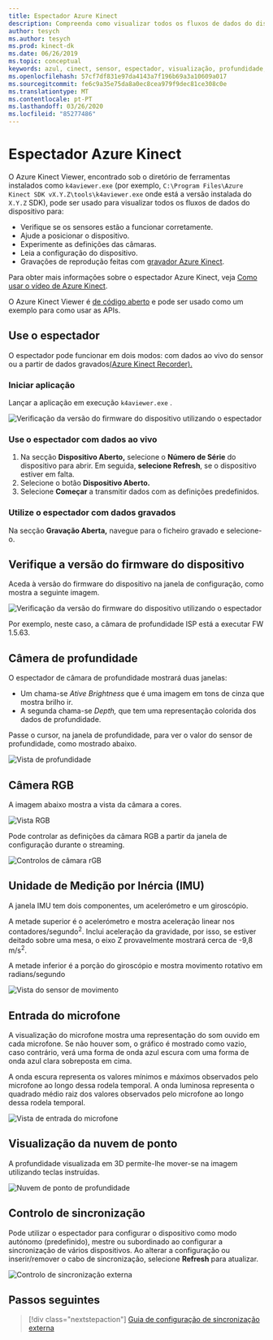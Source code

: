 ```yaml
---
title: Espectador Azure Kinect
description: Compreenda como visualizar todos os fluxos de dados do dispositivo utilizando o visualizador Azure Kinect.
author: tesych
ms.author: tesych
ms.prod: kinect-dk
ms.date: 06/26/2019
ms.topic: conceptual
keywords: azul, cinect, sensor, espectador, visualização, profundidade, rgb, cor, imu, áudio, microfone, nuvem de ponto
ms.openlocfilehash: 57cf7df831e97da4143a7f196b69a3a10609a017
ms.sourcegitcommit: fe6c9a35e75da8a0ec8cea979f9dec81ce308c0e
ms.translationtype: MT
ms.contentlocale: pt-PT
ms.lasthandoff: 03/26/2020
ms.locfileid: "85277486"
---
```

# <a name="azure-kinect-viewer"></a>Espectador Azure Kinect

O Azure Kinect Viewer, encontrado sob o diretório de ferramentas instalados como `k4aviewer.exe` (por exemplo, `C:\Program Files\Azure Kinect SDK vX.Y.Z\tools\k4aviewer.exe` onde está a versão instalada do `X.Y.Z` SDK), pode ser usado para visualizar todos os fluxos de dados do dispositivo para:

* Verifique se os sensores estão a funcionar corretamente.
* Ajude a posicionar o dispositivo.
* Experimente as definições das câmaras.
* Leia a configuração do dispositivo.
* Gravações de reprodução feitas com [gravador Azure Kinect](azure-kinect-recorder.md).

Para obter mais informações sobre o espectador Azure Kinect, veja [Como usar o vídeo de Azure Kinect](https://www.microsoft.com/videoplayer/embed/RE3hNwG).

O Azure Kinect Viewer é [de código aberto](https://github.com/microsoft/Azure-Kinect-Sensor-SDK/tree/develop/tools/k4aviewer) e pode ser usado como um exemplo para como usar as APIs.

## <a name="use-viewer"></a>Use o espectador

O espectador pode funcionar em dois modos: com dados ao vivo do sensor ou a partir de dados gravados[(Azure Kinect Recorder).](azure-kinect-recorder.md)

### <a name="start-application"></a>Iniciar aplicação

Lançar a aplicação em execução `k4aviewer.exe` .

![Verificação da versão do firmware do dispositivo utilizando o espectador](./media/how-to-guides/open-viewer.png)

### <a name="use-the-viewer-with-live-data"></a>Use o espectador com dados ao vivo

1. Na secção **Dispositivo Aberto,** selecione o **Número de Série** do dispositivo para abrir. Em seguida, **selecione Refresh**, se o dispositivo estiver em falta.
2. Selecione o botão **Dispositivo Aberto.**
3. Selecione **Começar** a transmitir dados com as definições predefinidos.

### <a name="use-the-viewer-with-recorded-data"></a>Utilize o espectador com dados gravados

Na secção **Gravação Aberta,** navegue para o ficheiro gravado e selecione-o.

## <a name="check-device-firmware-version"></a>Verifique a versão do firmware do dispositivo

Aceda à versão do firmware do dispositivo na janela de configuração, como mostra a seguinte imagem.

![Verificação da versão do firmware do dispositivo utilizando o espectador](./media/how-to-guides/check-firmware-update.png)

Por exemplo, neste caso, a câmara de profundidade ISP está a executar FW 1.5.63.

## <a name="depth-camera"></a>Câmera de profundidade

O espectador de câmara de profundidade mostrará duas janelas:

* Um chama-se *Ative Brightness* que é uma imagem em tons de cinza que mostra brilho ir.
* A segunda chama-se *Depth,* que tem uma representação colorida dos dados de profundidade.

Passe o cursor, na janela de profundidade, para ver o valor do sensor de profundidade, como mostrado abaixo.

![Vista de profundidade](./media/how-to-guides/depth-camera.png)

## <a name="rgb-camera"></a>Câmera RGB

A imagem abaixo mostra a vista da câmara a cores.

![Vista RGB](./media/how-to-guides/viewer-rgb-camera.png)

Pode controlar as definições da câmara RGB a partir da janela de configuração durante o streaming.

![Controlos de câmara rGB](./media/how-to-guides/rgb-camera-settings.png)

## <a name="inertial-measurement-unit-imu"></a>Unidade de Medição por Inércia (IMU)

A janela IMU tem dois componentes, um acelerómetro e um giroscópio.

A metade superior é o acelerómetro e mostra aceleração linear nos contadores/segundo<sup>2</sup>.  Inclui aceleração da gravidade, por isso, se estiver deitado sobre uma mesa, o eixo Z provavelmente mostrará cerca de -9,8 m/s<sup>2</sup>.

A metade inferior é a porção do giroscópio e mostra movimento rotativo em radians/segundo

![Vista do sensor de movimento](./media/how-to-guides/viewer-mu-settings.png)

## <a name="microphone-input"></a>Entrada do microfone

A visualização do microfone mostra uma representação do som ouvido em cada microfone. Se não houver som, o gráfico é mostrado como vazio, caso contrário, verá uma forma de onda azul escura com uma forma de onda azul clara sobreposta em cima.

A onda escura representa os valores mínimos e máximos observados pelo microfone ao longo dessa rodela temporal. A onda luminosa representa o quadrado médio raiz dos valores observados pelo microfone ao longo dessa rodela temporal.

![Vista de entrada do microfone](./media/how-to-guides/microphone-data.png)

## <a name="point-cloud-visualization"></a>Visualização da nuvem de ponto

A profundidade visualizada em 3D permite-lhe mover-se na imagem utilizando teclas instruídas.

![Nuvem de ponto de profundidade](./media/how-to-guides/depth-point-cloud.png)

## <a name="synchronization-control"></a>Controlo de sincronização

Pode utilizar o espectador para configurar o dispositivo como modo autónomo (predefinido), mestre ou subordinado ao configurar a sincronização de vários dispositivos.
Ao alterar a configuração ou inserir/remover o cabo de sincronização, selecione **Refresh** para atualizar.

![Controlo de sincronização externa](./media/how-to-guides/sync-control.png)

## <a name="next-steps"></a>Passos seguintes

> [!div class="nextstepaction"]
>[Guia de configuração de sincronização externa](https://support.microsoft.com/help/4494429/sync-multiple-azure-kinect-dk-devices)
